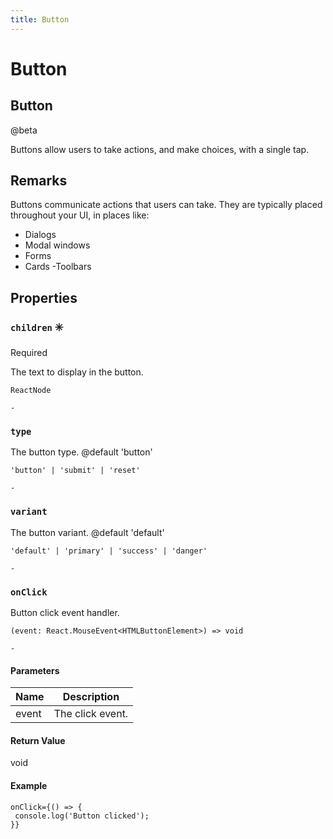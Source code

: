 ```yaml
---
title: Button
---
```


# Button

## Button

@beta 

Buttons allow users to take actions, and make choices, with a single tap.


## Remarks

Buttons communicate actions that users can take. They are typically placed throughout your UI, in places like:
- Dialogs
- Modal windows
- Forms
- Cards
-Toolbars

## Properties


### `children` ✳️

<p>
  <span class="badge badge--primary">Required</span>
  
</p>

The text to display in the button.

```tsx title="Type"
ReactNode
```

```tsx title="Default"
-
```




### `type` 

<p>
  
  
</p>

The button type.
@default 'button'

```tsx title="Type"
'button' | 'submit' | 'reset'
```

```tsx title="Default"
-
```




### `variant` 

<p>
  
  
</p>

The button variant.
@default 'default'

```tsx title="Type"
'default' | 'primary' | 'success' | 'danger'
```

```tsx title="Default"
-
```




### `onClick` 

<p>
  
  
</p>

Button click event handler.

```tsx title="Type"
(event: React.MouseEvent<HTMLButtonElement>) => void
```

```tsx title="Default"
-
```


#### Parameters

| Name | Description |
| ---- | ----------- |
| event | The click event. |


#### Return Value

void

#### Example

```tsx
onClick={() => {
 console.log('Button clicked');
}}
```


